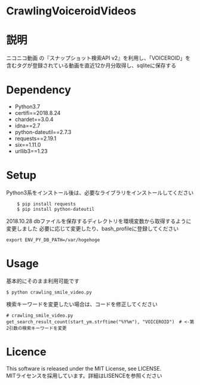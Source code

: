 # CrawlingVoiceroidVideos

# 説明
ニコニコ動画 の『スナップショット検索API v2』を利用し、「VOICEROID」を含むタグが登録されている動画を直近12か月分取得し、sqliteに保存する

# Dependency
- Python3.7
- certifi==2018.8.24
- chardet==3.0.4
- idna==2.7
- python-dateutil==2.7.3
- requests==2.19.1
- six==1.11.0
- urllib3==1.23

# Setup
Python3系をインストール後は、必要なライブラリをインストールしてください

```
    $ pip install requests
    $ pip install python-dateutil
```

2018.10.28
dbファイルを保存するディレクトリを環境変数から取得するように変更しました
必要に応じて変更したり、bash_profileに登録してください
```
export ENV_PY_DB_PATH=/var/hogehoge
```

# Usage
基本的にそのまま利用可能です

    $ python crawling_smile_video.py

検索キーワードを変更したい場合は、コードを修正してください

    # crawling_smile_video.py
    get_search_result_count(start_ym.strftime("%Y%m"), "VOICEROID")　# <-第2引数の検索キーワードを変更


# Licence
This software is released under the MIT License, see LICENSE.<br>
MITライセンスを採用しています。詳細はLISENCEを参照ください